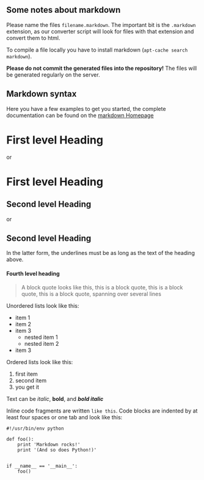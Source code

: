 ## Some notes about markdown

Please name the files `filename.markdown`. The important bit is the `.markdown`
extension, as our converter script will look for files with that extension and
convert them to html.

To compile a file locally you have to install markdown (`apt-cache search
markdown`).

**Please do not commit the generated files into the repository!** The files
will be generated regularly on the server.

## Markdown syntax

Here you have a few examples to get you started, the complete documentation can
be found on the [markdown Homepage](http://daringfireball.net/projects/markdown/syntax)

# First level Heading

or

First level Heading
===================

## Second level Heading

or

Second level Heading
--------------------

In the latter form, the underlines must be as long as the text of the heading
above.

#### Fourth level heading

> A block quote looks like this, this is a block quote, this is a block quote,
> this is a block quote, spanning over several lines

Unordered lists look like this:

* item 1
* item 2
* item 3
    * nested item 1
    * nested item 2
* item 3

Ordered lists look like this:

1. first item
2. second item
3. you get it

Text can be *italic*, **bold**, and ***bold italic***

Inline code fragments are written `like this`. Code blocks are indented by at
least four spaces or one tab and look like this:


    #!/usr/bin/env python

    def foo():
        print 'Markdown rocks!'
        print '(And so does Python!)'


    if __name__ == '__main__':
        foo()

